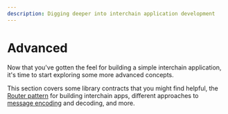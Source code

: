 ```yaml
---
description: Digging deeper into interchain application development
---
```


# Advanced

Now that you've gotten the feel for building a simple interchain application, it's time to start exploring some more advanced concepts.

This section covers some library contracts that you might find helpful, the [Router pattern](router-pattern.md) for building interchain apps, different approaches to [message encoding](message-encoding.md) and decoding, and more.
